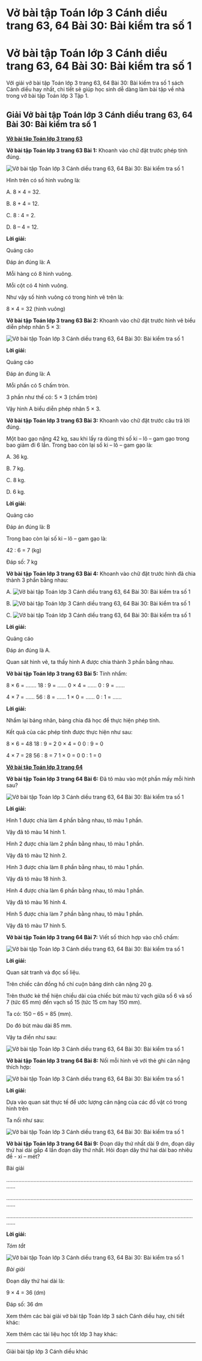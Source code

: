 # Vở bài tập Toán lớp 3 Cánh diều trang 63, 64 Bài 30: Bài kiểm tra số 1

# Vở bài tập Toán lớp 3 Cánh diều trang 63, 64 Bài 30: Bài kiểm tra số 1

Với giải vở bài tập Toán lớp 3 trang 63, 64 Bài 30: Bài kiểm tra số 1 sách Cánh diều hay nhất, chi tiết sẽ giúp học sinh dễ dàng làm bài tập về nhà trong vở bài tập Toán lớp 3 Tập 1.

## Giải Vở bài tập Toán lớp 3 Cánh diều trang 63, 64 Bài 30: Bài kiểm tra số 1

[**Vở bài tập Toán lớp 3 trang 63**](https://vietjack.com/vbt-toan-3-cd/vbt-toan-lop-3-trang-63-tap-1.jsp)

**Vở bài tập Toán lớp 3 trang 63 Bài 1:** Khoanh vào chữ đặt trước phép tính đúng.

![Vở bài tập Toán lớp 3 Cánh diều trang 63, 64 Bài 30: Bài kiểm tra số 1](https://vietjack.com/vbt-toan-3-cd/images/bai-kiem-tra-so-1-143799.PNG)

Hình trên có số hình vuông là:

A. 8 × 4 = 32. 

B. 8 + 4 = 12. 

C. 8 : 4 = 2. 

D. 8 – 4 = 12.

**Lời giải:**

Quảng cáo

Đáp án đúng là: A

Mỗi hàng có 8 hình vuông.

Mỗi cột có 4 hình vuông.

Như vậy số hình vuông có trong hình vẽ trên là: 

8 × 4 = 32 (hình vuông)

**Vở bài tập Toán lớp 3 trang 63 Bài 2:** Khoanh vào chữ đặt trước hình vẽ biểu diễn phép nhân 5 × 3:

![Vở bài tập Toán lớp 3 Cánh diều trang 63, 64 Bài 30: Bài kiểm tra số 1](https://vietjack.com/vbt-toan-3-cd/images/bai-kiem-tra-so-1-143800.PNG)

**Lời giải:**

Quảng cáo

Đáp án đúng là: A

Mỗi phần có 5 chấm tròn.

3 phần như thế có: 5 × 3 (chấm tròn)

Vậy hình A biểu diễn phép nhân 5 × 3.

**Vở bài tập Toán lớp 3 trang 63 Bài 3:** Khoanh vào chữ đặt trước câu trả lời đúng.

Một bao gạo nặng 42 kg, sau khi lấy ra dùng thì số ki – lô – gam gạo trong bao giảm đi 6 lần. Trong bao còn lại số ki – lô – gam gạo là:

A. 36 kg. 

B. 7 kg. 

C. 8 kg. 

D. 6 kg.

**Lời giải:**

Quảng cáo

Đáp án đúng là: B

Trong bao còn lại số ki – lô – gam gạo là:

42 : 6 = 7 (kg)

Đáp số: 7 kg

**Vở bài tập Toán lớp 3 trang 63 Bài 4:** Khoanh vào chữ đặt trước hình đã chia thành 3 phần bằng nhau:

A. ![Vở bài tập Toán lớp 3 Cánh diều trang 63, 64 Bài 30: Bài kiểm tra số 1](https://vietjack.com/vbt-toan-3-cd/images/bai-kiem-tra-so-1-143802.PNG)

B. ![Vở bài tập Toán lớp 3 Cánh diều trang 63, 64 Bài 30: Bài kiểm tra số 1](https://vietjack.com/vbt-toan-3-cd/images/bai-kiem-tra-so-1-143801.PNG)

C. ![Vở bài tập Toán lớp 3 Cánh diều trang 63, 64 Bài 30: Bài kiểm tra số 1](https://vietjack.com/vbt-toan-3-cd/images/bai-kiem-tra-so-1-143803.PNG)

**Lời giải:**

Quảng cáo

Đáp án đúng là A.

Quan sát hình vẽ, ta thấy hình A được chia thành 3 phần bằng nhau.

**Vở bài tập Toán lớp 3 trang 63 Bài 5:** Tính nhẩm:

8 × 6 = ……. 18 : 9 = …… 0 × 4 = …… 0 : 9 = ……

4 × 7 = …… 56 : 8 = …… 1 × 0 = …… 0 : 1 = ……

**Lời giải:**

Nhẩm lại bảng nhân, bảng chia đã học để thực hiện phép tính.

Kết quả của các phép tính được thực hiện như sau:

8 × 6 = 48 18 : 9 = 2 0 × 4 = 0 0 : 9 = 0

4 × 7 = 28 56 : 8 = 7 1 × 0 = 0 0 : 1 = 0

[**Vở bài tập Toán lớp 3 trang 64**](https://vietjack.com/vbt-toan-3-cd/vbt-toan-lop-3-trang-64-tap-1.jsp)

**Vở bài tập Toán lớp 3 trang 64 Bài 6:** Đã tô màu vào một phần mấy mỗi hình sau?

![Vở bài tập Toán lớp 3 Cánh diều trang 63, 64 Bài 30: Bài kiểm tra số 1](https://vietjack.com/vbt-toan-3-cd/images/bai-kiem-tra-so-1-143804.PNG)

**Lời giải:**

Hình 1 được chia làm 4 phần bằng nhau, tô màu 1 phần. 

Vậy đã tô màu 14 hình 1. 

Hình 2 được chia làm 2 phần bằng nhau, tô màu 1 phần. 

Vậy đã tô màu 12 hình 2. 

Hình 3 được chia làm 8 phần bằng nhau, tô màu 1 phần. 

Vậy đã tô màu 18 hình 3. 

Hình 4 được chia làm 6 phần bằng nhau, tô màu 1 phần. 

Vậy đã tô màu 16 hình 4. 

Hình 5 được chia làm 7 phần bằng nhau, tô màu 1 phần. 

Vậy đã tô màu 17 hình 5. 

**Vở bài tập Toán lớp 3 trang 64 Bài 7:** Viết số thích hợp vào chỗ chấm:

![Vở bài tập Toán lớp 3 Cánh diều trang 63, 64 Bài 30: Bài kiểm tra số 1](https://vietjack.com/vbt-toan-3-cd/images/bai-kiem-tra-so-1-143805.PNG)

**Lời giải:**

Quan sát tranh và đọc số liệu. 

Trên chiếc cân đồng hồ chỉ cuộn băng dính cân nặng 20 g.

Trên thước kẻ thể hiện chiều dài của chiếc bút màu từ vạch giữa số 6 và số 7 (tức 65 mm) đến vạch số 15 (tức 15 cm hay 150 mm).

Ta có: 150 – 65 = 85 (mm).

Do đó bút màu dài 85 mm.

Vậy ta điền như sau:

![Vở bài tập Toán lớp 3 Cánh diều trang 63, 64 Bài 30: Bài kiểm tra số 1](https://vietjack.com/vbt-toan-3-cd/images/bai-kiem-tra-so-1-143807.PNG)

**Vở bài tập Toán lớp 3 trang 64 Bài 8:** Nối mỗi hình vẽ với thẻ ghi cân nặng thích hợp:

![Vở bài tập Toán lớp 3 Cánh diều trang 63, 64 Bài 30: Bài kiểm tra số 1](https://vietjack.com/vbt-toan-3-cd/images/bai-kiem-tra-so-1-143808.PNG)

**Lời giải:**

Dựa vào quan sát thực tế để ước lượng cân nặng của các đồ vật có trong hình trên

Ta nối như sau:

![Vở bài tập Toán lớp 3 Cánh diều trang 63, 64 Bài 30: Bài kiểm tra số 1](https://vietjack.com/vbt-toan-3-cd/images/bai-kiem-tra-so-1-143809.PNG)

**Vở bài tập Toán lớp 3 trang 64 Bài 9:** Đoạn dây thứ nhất dài 9 dm, đoạn dây thứ hai dài gấp 4 lần đoạn dây thứ nhất. Hỏi đoạn dây thứ hai dài bao nhiêu đề - xi – mét?

Bài giải

…………………………………………………………………………………………………………………

…………………………………………………………………………………………………………………

…………………………………………………………………………………………………………………

**Lời giải:**

_Tóm tắt_

![Vở bài tập Toán lớp 3 Cánh diều trang 63, 64 Bài 30: Bài kiểm tra số 1](https://vietjack.com/vbt-toan-3-cd/images/bai-kiem-tra-so-1-143806.PNG)

_Bài giải_

Đoạn dây thứ hai dài là:

9 × 4 = 36 (dm)

Đáp số: 36 dm

Xem thêm các bài giải vở bài tập Toán lớp 3 sách Cánh diều hay, chi tiết khác:

Xem thêm các tài liệu học tốt lớp 3 hay khác:

* * *

Giải bài tập lớp 3 Cánh diều khác
